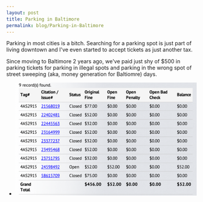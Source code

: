 ```yaml
---
layout: post
title: Parking in Baltimore
permalink: blog/Parking-in-Baltimore
---
```

Parking in most cities is a bitch. Searching for a parking spot is just part of living downtown and I've even started to accept tickets as just another tax. 

Since moving to Baltimore 2 years ago, we've paid just shy of $500 in parking tickets for parking in illegal spots and parking in the wrong spot of street sweeping (aka, money generation for Baltiomre) days.
<ul class="g">
  <li>
    <a href="/assets/tickets.png">
      <img src="/assets/tickets.png">
    </a>
  </li>
</ul>